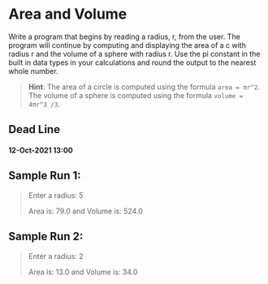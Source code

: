 # Area and Volume

Write a program that begins by reading a radius, r, from the user. The program will
continue by computing and displaying the area of a c with radius r and the
volume of a sphere with radius r. Use the pi constant in the built in data types in your
calculations and round the output to the nearest whole number.

> **Hint**: The area of a circle is computed using the formula `area = πr^2`. The
volume of a sphere is computed using the formula `volume = 4πr^3 /3`.

## Dead Line
#### __12-Oct-2021 13:00__

## Sample Run 1:
> Enter a radius: 5
> 
> Area is: 79.0 and Volume is: 524.0

## Sample Run 2:
> Enter a radius: 2
> 
> Area is: 13.0 and Volume is: 34.0
